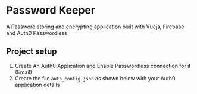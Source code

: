 # Password Keeper

A Password storing and encrypting application built with Vuejs, Firebase and Auth0 Passwordless

## Project setup

1. Create An Auth0 Application and Enable Passwordless connection for it (Email)
2. Create the file `auth_config.json` as shown below with your Auth0 application details

```

```
